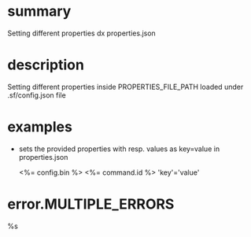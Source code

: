 # summary

Setting different properties dx properties.json

# description

Setting different properties inside PROPERTIES_FILE_PATH loaded under .sf/config.json file

# examples

- sets the provided properties with resp. values as key=value in properties.json

  <%= config.bin %> <%= command.id %> 'key'='value'

# error.MULTIPLE_ERRORS

%s
